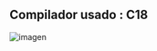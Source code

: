 ## Compilador usado : C18
![imagen](https://github.com/user-attachments/assets/fd288cb6-344e-4c67-bb35-9ef2363dd361)
